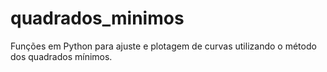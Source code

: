 # quadrados_minimos
Funções em Python para ajuste e plotagem de curvas utilizando o método dos quadrados mínimos.
